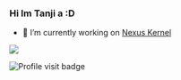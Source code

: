 ### Hi Im Tanji a :D

- 🔧 I’m currently working on [Nexus Kernel](https://github.com/projects-nexus)

<img src="https://github-readme-stats.vercel.app/api?username=TanjiIi&&show_icons=true&title_color=red&icon_color=bb2acf&text_color=daf7dc&bg_color=151515">

![Profile visit badge](https://komarev.com/ghpvc/?username=TanjiIi&label=PROFILE+VIEWS&color=red&style=square)


